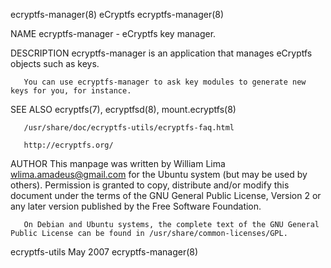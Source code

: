 ecryptfs-manager(8)                                                                      eCryptfs                                                                      ecryptfs-manager(8)

NAME
       ecryptfs-manager - eCryptfs key manager.

DESCRIPTION
       ecryptfs-manager is an application that manages eCryptfs objects such as keys.

       You can use ecryptfs-manager to ask key modules to generate new keys for you, for instance.

SEE ALSO
       ecryptfs(7), ecryptfsd(8), mount.ecryptfs(8)

       /usr/share/doc/ecryptfs-utils/ecryptfs-faq.html

       http://ecryptfs.org/

AUTHOR
       This manpage was written by William Lima <wlima.amadeus@gmail.com> for the Ubuntu system (but may be used by others).  Permission is granted to copy, distribute and/or modify this
       document under the terms of the GNU General Public License, Version 2 or any later version published by the Free Software Foundation.

       On Debian and Ubuntu systems, the complete text of the GNU General Public License can be found in /usr/share/common-licenses/GPL.

ecryptfs-utils                                                                           May 2007                                                                      ecryptfs-manager(8)
